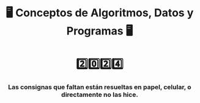 <h1 align="center">🖥️ Conceptos de Algoritmos, Datos y Programas 🖥️</h1>
<h1 align="center">2️⃣0️⃣2️⃣4️⃣</h1>
<h3 align="center">Las consignas que faltan están resueltas en papel, celular, o directamente no las hice.</h3>
